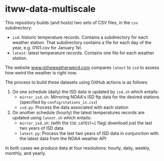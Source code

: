 # itww-data-multiscale

This repository builds (and hosts) two sets of CSV files, in the `csv` subdirectory:

 - `isd`: historic temperature records. Contains a subdirectory for each weather station. That subdirectory contains a file for each day of the year, e.g. 0101.csv for January 1st.
 - `latest`: latest temperature records. Contains one file for each weather station.

The website www.istheweatherweird.com compares `latest` to `isd` to assess how weird the weather is right now.

The process to build these datasets using GitHub actions is as follows:

1) On one schedule (daily) the ISD data is updated by `isd.sh` which entails:
   - `mirror_isd.sh`: Mirroring NOAA's ISD ftp data for the desired stations (specified by `config/stations_in.csv`)
   - `isd.py`: Process the data associated with each station
2) On another schedule (hourly) the latest temperatures records are updated using `latest.sh` which entails:
   - `mirror_isd.sh`: (with the `ISD_LATEST=1` flag) download just the last two years of ISD data
   - `latest.py`: Process the last two years of ISD data in conjunction with the latest data from the NOAA weather API
  
In both cases we produce data at four resolutions: hourly, daily, weekly, monthly, and yearly.
